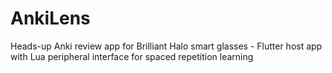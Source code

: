 # AnkiLens
Heads-up Anki review app for Brilliant Halo smart glasses - Flutter host app with Lua peripheral interface for spaced repetition learning

